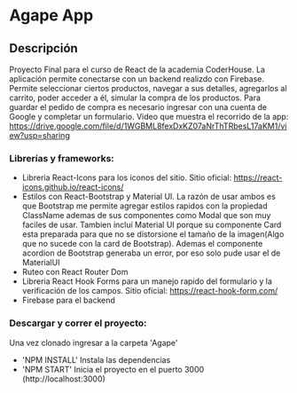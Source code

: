 # Agape App

## Descripción
Proyecto Final para el curso de React de la academia CoderHouse. La aplicación permite conectarse con un backend realizdo con Firebase. Permite seleccionar ciertos productos, navegar a sus detalles, agregarlos al carrito, poder acceder a él, simular la compra de los productos. Para guardar el pedido de compra es necesario ingresar con una cuenta de Google y completar un formulario. Video que muestra el recorrido de la app: https://drive.google.com/file/d/1WGBML8fexDxKZ07aNrThTRbesL17aKM1/view?usp=sharing

### Librerías y frameworks:
 * Libreria React-Icons para los iconos del sitio. Sitio oficial: https://react-icons.github.io/react-icons/
 * Estilos con React-Bootstrap y Material UI. La razón de usar ambos es que Bootstrap me permite agregar estilos rapidos con la propiedad ClassName ademas de sus componentes como Modal que son muy faciles de usar. Tambien incluí Material UI porque su componente Card esta preparada para que no se distorsione el tamaño de la imagen(Algo que no sucede con la card de Bootstrap). Ademas el componente acordion de Bootstrap generaba un error, por eso solo pude usar el de MaterialUI
 * Ruteo con React Router Dom
 * Libreria React Hook Forms para un manejo rapido del formulario y la verificación de los campos. Sitio oficial: https://react-hook-form.com/
 * Firebase para el backend
 
### Descargar y correr el proyecto:
Una vez clonado ingresar a la carpeta 'Agape'

 - 'NPM INSTALL' Instala las dependencias
 - 'NPM START'   Inicia el proyecto en el puerto 3000 (http://localhost:3000)
